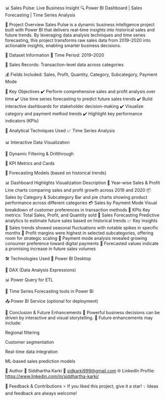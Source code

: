 📊 Sales Pulse: Live Business Insight
🔍 Power BI Dashboard | Sales Forecasting | Time Series Analysis

📌 Project Overview
Sales Pulse is a dynamic business intelligence project built with Power BI that delivers real-time insights into historical sales and future trends. By leveraging data analysis techniques and time series forecasting, this project transforms raw sales data from 2019–2020 into actionable insights, enabling smarter business decisions.

📁 Dataset Information
📅 Time Period: 2019–2020

🛒 Sales Records: Transaction-level data across categories

💰 Fields Included: Sales, Profit, Quantity, Category, Subcategory, Payment Mode

🚀 Key Objectives
✔️ Perform comprehensive sales and profit analysis over time
✔️ Use time series forecasting to predict future sales trends
✔️ Build interactive dashboards for stakeholder decision-making
✔️ Visualize category and payment method trends
✔️ Highlight key performance indicators (KPIs)

🧠 Analytical Techniques Used
📈 Time Series Analysis

📊 Interactive Data Visualization

🔄 Dynamic Filtering & Drillthrough

📐 KPI Metrics and Cards

🔮 Forecasting Models (based on historical trends)

📊 Dashboard Highlights
Visualization	Description
📆 Year-wise Sales & Profit	Line charts comparing sales and profit growth across 2019 and 2020
📦 Sales by Category & Subcategory	Bar and pie charts showing product performance across different categories
💳 Sales by Payment Mode	Visual breakdown of customer preferences in transaction methods
📌 KPIs	Key metrics: Total Sales, Profit, and Quantity sold
🔮 Sales Forecasting	Predictive analytics to estimate future sales based on historical trends
📈 Key Insights
📍 Sales trends showed seasonal fluctuations with notable spikes in specific months
📍 Profit margins were highest in selected subcategories, offering room for strategic scaling
📍 Payment mode analysis revealed growing consumer preference toward digital payments
📍 Forecasted values indicate a promising increase in future sales volumes

🛠 Technologies Used
🧠 Power BI Desktop

🧮 DAX (Data Analysis Expressions)

📊 Power Query for ETL

📌 Time Series Forecasting tools in Power BI

📤 Power BI Service (optional for deployment)



🧾 Conclusion & Future Enhancements
🔹 Powerful business decisions can be driven by interactive and visual storytelling.
🔹 Future enhancements may include:

Regional filtering

Customer segmentation

Real-time data integration

ML-based sales prediction models

💼 Author
👤 Siddhartha Karki
📧 sidkarki999@gmail.com
🌐 LinkedIn Profile: https://www.linkedin.com/in/siddhartha-karki/

💬 Feedback & Contributions
⭐ If you liked this project, give it a star!
💡 Ideas and feedback are always welcome!
